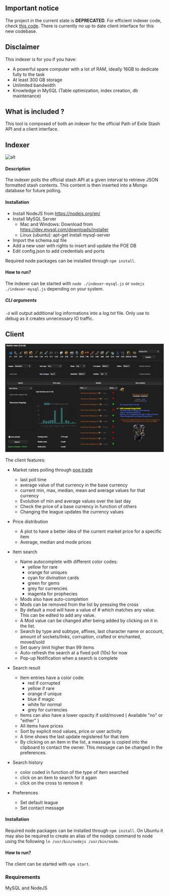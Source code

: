 ## Important notice

The project in the current state is **DEPRECATED**. For efficient indexer code, check [this code](https://github.com/licoffe/POE-Stash-indexer-NG). There is currently no up to date client interface for this new codebase.

## Disclaimer

This indexer is for you if you have:
- A powerful spare computer with a lot of RAM, ideally 16GB to dedicate fully to the task
- At least 300 GB storage
- Unlimited bandwidth
- Knowledge in MySQL (Table optimization, index creation, db maintenance)

## What is included ?

This tool is composed of both an indexer for the official Path of Exile Stash API and a client interface.

## Indexer
![alt](./indexer.png)

#### Description
The indexer polls the official stash API at a given interval to retrieve JSON formatted stash contents. This content is then inserted into a Mongo database for future polling.

#### Installation
- Install NodeJS from https://nodejs.org/en/
- Install MySQL Server
    - Mac and Windows: Download from https://dev.mysql.com/downloads/installer
    - Linux (ubuntu): apt-get install mysql-server
- Import the schema.sql file
- Add a new user with rights to insert and update the POE DB
- Edit config.json to add credentials and ports

Required node packages can be installed through `npm install`.

#### How to run?
The indexer can be started with `node ./indexer-mysql.js` or `nodejs ./indexer-mysql.js` depending on your system.

##### CLI arguments
`-d` will output additional log informations into a _log.txt_ file. Only use to debug as it creates unnecessary IO traffic.

## Client
![alt](./client.png)

The client features:
- Market rates polling through [poe.trade](http://poe.trade)
    - last poll time
    - average value of that currency in the base currency
    - current min, max, median, mean and average values for that currency
    - Evolution of min and average values over the last day
    - Check the price of a base currency in function of others
    - Changing the league updates the currency values

- Price distribution
    - A plot to have a better idea of the current market price for a specific item
    - Average, median and mode prices

- Item search
    - Name autocomplete with different color codes: 
        - yellow for rare
        - orange for uniques
        - cyan for divination cards
        - green for gems
        - grey for currencies
        - magenta for prophecies
    - Mods also have auto-completion
    - Mods can be removed from the list by pressing the cross
    - By default a mod will have a value of # which matches any value. This can be edited to add any value.
    - A Mod value can be changed after being added by clicking on it in the list.
    - Search by type and subtype, affixes, last character name or account, amount of sockets/links, corruption, crafted or enchanted, moved/sold
    - Set query limit higher than 99 items
    - Auto-refresh the search at a fixed poll (10s) for now
    - Pop-up Notification when a search is complete

- Search result
    - Item entries have a color code:
        - red if corrupted
        - yellow if rare
        - orange if unique
        - blue if magic
        - white for normal
        - grey for currencies
    - Items can also have a lower opacity if sold/moved ( Available "no" or "either" )
    - All items have prices
    - Sort by explicit mod values, price or user activity
    - A time shows the last update registered for that item
    - By clicking on an item in the list, a message is copied into the clipboard to contact the owner. This message can be changed in the preferences.

- Search history
    - color coded in function of the type of item searched
    - click on an item to search for it again
    - click on the cross to remove it

- Preferences
    - Set default league
    - Set contact message

#### Installation
Required node packages can be installed through `npm install`. On Ubuntu it may also be required to create an alias of the nodejs command to node using the following `ln /usr/bin/nodejs /usr/bin/node`.

#### How to run?
The client can be started with `npm start`.

### Requirements
MySQL and NodeJS